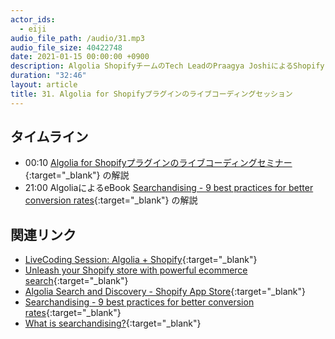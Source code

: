 ```yaml
---
actor_ids:
  - eiji
audio_file_path: /audio/31.mp3
audio_file_size: 40422748
date: 2021-01-15 00:00:00 +0900
description: Algolia ShopifyチームのTech LeadのPraagya JoshiによるShopifyプラグインのセミナーと、AlgoliaによるeBookの『Searchandising - 9 best practices for better conversion rates』について話しました
duration: "32:46"
layout: article
title: 31. Algolia for Shopifyプラグインのライブコーディングセッション
---
```


## タイムライン

- 00:10 [Algolia for Shopifyプラグインのライブコーディングセミナー](https://resources.algolia.com/webinars/devvirtualevent-livecodingshopify){:target="_blank"} の解説
- 21:00 AlgoliaによるeBook [Searchandising - 9 best practices for better conversion rates](https://resources.algolia.com/ebooks/ebook-searchandising9bestpractices-retail){:target="_blank"} の解説

## 関連リンク

- [LiveCoding Session: Algolia + Shopify](https://resources.algolia.com/webinars/devvirtualevent-livecodingshopify){:target="_blank"}
- [Unleash your Shopify store with powerful ecommerce search](https://www.algolia.com/solutions/shopify/){:target="_blank"}
- [Algolia Search and Discovery - Shopify App Store](https://apps.shopify.com/algolia-search){:target="_blank"}
- [Searchandising - 9 best practices for better conversion rates](https://resources.algolia.com/ebooks/ebook-searchandising9bestpractices-retail){:target="_blank"}
- [What is searchandising?](https://resources.algolia.com/merchandising/what-is-searchandising){:target="_blank"}